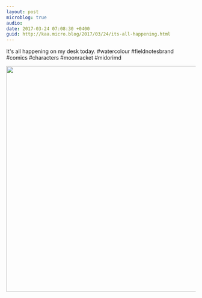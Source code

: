 ```yaml
---
layout: post
microblog: true
audio: 
date: 2017-03-24 07:08:30 +0400
guid: http://kaa.micro.blog/2017/03/24/its-all-happening.html
---
```

It's all happening on my desk today. #watercolour #fieldnotesbrand #comics #characters #moonracket #midorimd

<img src="https://micro.kaa.bz/uploads/2018/798dd2dd1f.jpg" width="600" height="600" />
